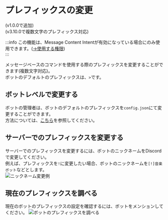 # プレフィックスの変更
(v1.0.0で追加)  
(v3.10.0で複数文字のプレフィックス対応)  

:::info
この機能は、Message Content Intentが有効になっている場合にのみ使用できます。([→使用する権限](../../setup/permission.md))  
:::

メッセージベースのコマンドを使用する際のプレフィックスを変更することができます(複数文字対応)。  
ボットのデフォルトのプレフィックスは、`>`です。

## ボットレベルで変更する
ボットの管理者は、ボットのデフォルトのプレフィックスを`config.json`にて変更することができます。  
方法については、[こちら](../../setup/installation/configuration.md##prefix-stringnull)を参照してください。

## サーバーでのプレフィックスを変更する
サーバーでのプレフィックスを変更するには、ボットのニックネームをDiscordで変更してください。  
例えば、プレフィックスを`!`に変更したい場合、ボットのニックネームを`[!]音楽ボット`などとします。  
![ニックネーム変更例](https://static-objects.usamyon.moe/dsmb/docs-assets/guide_prefix_nickname.png)

## 現在のプレフィックスを調べる
現在のボットのプレフィックスの設定を確認するには、ボットをメンションしてください。
![ボットのプレフィックスを調べる](https://static-objects.usamyon.moe/dsmb/docs-assets/guide_prefix_2.png)
